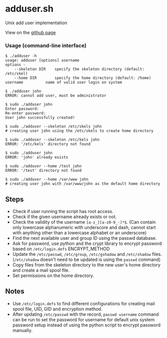 # adduser.sh 
Unix add user implementation

View on the [github page](http://sulavvr.github.io/adduser/)

### Usage (command-line interface)
	$ ./adduser -h
	usage: adduser [options] username
	options -
    	--skeleton DIR    specify the skeleton directory (default: /etc/skel)                                                     
    	--home DIR        specify the home directory (default: /home)
	username          name of valid user login on system
	
	$ ./adduser john
	ERROR: cannot add user, must be administrator
	
	$ sudo ./adduser john
	Enter password:                                                                                                                                                                                         
	Re-enter password:                                                                                                                                                                                      
	User john successfully created!   
	
	$ sudo ./adduser --skeleton /etc/skels john
	# creating user john using the /etc/skels to create home directory
	
	$ sudo ./adduser --skeleton /etc/kels john
	ERROR: '/etc/kels' directory not found
	
	$ sudo ./adduser john
	ERROR: 'john' already exists 
	
	$ sudo ./adduser --home /test john
	ERROR: '/test' directory not found 
	
	$ sudo ./adduser --home /var/www john
	# creating user john with /var/www/john as the default home directory	
	
## Steps
- Check if user running the script has root access.
- Check if the given username already exists or not.
- Check the validity of the username `[a-z_][a-z0-9_-]*$`. (Can contain only lowercase alphanumeric with underscore and dash, cannot start with anything other than a lowercase alphabet or an underscore)
- Find the next available user and group ID using the passwd database.
- Ask for password, use python and the crypt library to encrypt password based on `/etc/login.defs` ENCRYPT_METHOD
- Update the `/etc/passwd`, `/etc/group`, `/etc/gshadow` and `/etc/shadow` files. (`/etc/shadow` doesn't need to be updated is using the `passwd` command)
- Copy files from the skeleton directory to the new user's home directory and create a mail spool file.
- Set permissions on the home directory.

## Notes
- Use `/etc/login.defs` to find different configurations for creating mail spool file, UID, GID and encryption method.
- After updating `/etc/passwd` with the record, `passwd username` command can be run to set the password for username for default unix system password setup instead of using the python script to encrypt password manually.
